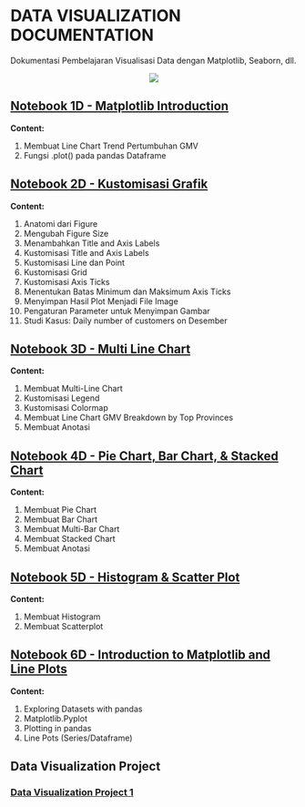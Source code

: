 # DATA VISUALIZATION DOCUMENTATION
Dokumentasi Pembelajaran Visualisasi Data dengan Matplotlib, Seaborn, dll.

<p align="center">
  <img src="https://github.com/dikoharyadhanto/Data-Visualization-Documentation/blob/6e6968796b30da4d4e34e427c30d4b1fb3b805cb/matplotlib.svg" />
</p>

## [Notebook 1D - Matplotlib Introduction](https://github.com/dikoharyadhanto/Data-Visualization-Documentation/blob/6e6968796b30da4d4e34e427c30d4b1fb3b805cb/001-Pengenalan_Matplotlib.ipynb)

**Content:**

1. Membuat Line Chart Trend Pertumbuhan GMV
2. Fungsi .plot() pada pandas Dataframe

## [Notebook 2D - Kustomisasi Grafik](https://github.com/dikoharyadhanto/Data-Visualization-Documentation/blob/e49d6a9a5d65659d528fafab80ca7505b4a134d4/002-Kustomisasi_Grafik.ipynb)

**Content:**

1. Anatomi dari Figure
2. Mengubah Figure Size
3. Menambahkan Title and Axis Labels
4. Kustomisasi Title and Axis Labels
5. Kustomisasi Line dan Point
6. Kustomisasi Grid
7. Kustomisasi Axis Ticks
8. Menentukan Batas Minimum dan Maksimum Axis Ticks
9. Menyimpan Hasil Plot Menjadi File Image
10. Pengaturan Parameter untuk Menyimpan Gambar
11. Studi Kasus: Daily number of customers on Desember

## [Notebook 3D - Multi Line Chart](https://github.com/dikoharyadhanto/Data-Visualization-Documentation/blob/5b1a3117141899cb8ed962c8e8ac84bd80db9e2a/003_Multi_Line_Chart.ipynb)

**Content:**

1. Membuat Multi-Line Chart
2. Kustomisasi Legend
3. Kustomisasi Colormap
4. Membuat Line Chart GMV Breakdown by Top Provinces
5. Membuat Anotasi

## [Notebook 4D - Pie Chart, Bar Chart, & Stacked Chart](https://github.com/dikoharyadhanto/Data-Visualization-Documentation/blob/c3425632960849e6fcd8ed00c712d634adf3934b/004-Pie_Bar_Stacked_Chart.ipynb)

**Content:**

1. Membuat Pie Chart
2. Membuat Bar Chart
3. Membuat Multi-Bar Chart
4. Membuat Stacked Chart
5. Membuat Anotasi

## [Notebook 5D - Histogram & Scatter Plot](https://github.com/dikoharyadhanto/Data-Visualization-Documentation/blob/1c1e04e8afbbb110507cf5fb890cb73216a18988/005-Histogram_Scatter_Plot.ipynb)

**Content:**

1. Membuat Histogram
2. Membuat Scatterplot

## [Notebook 6D - Introduction to Matplotlib and Line Plots](https://github.com/dikoharyadhanto/Data-Visualization-Documentation/blob/91e98f5fb0c701a3e7fbcd5274b74cbb530f5d2e/DV0101EN-1-1-1-Introduction-to-Matplotlib-and-Line-Plots.ipynb)

**Content:**

1. Exploring Datasets with pandas 
2. Matplotlib.Pyplot
3. Plotting in pandas
4. Line Pots (Series/Dataframe)

## Data Visualization Project

### [Data Visualization Project 1](https://github.com/dikoharyadhanto/Data-Visualization-Documentation/blob/2d2963eca59980463b6c344cee48066f461a47ea/Data_Visualization_Project_1.ipynb)

